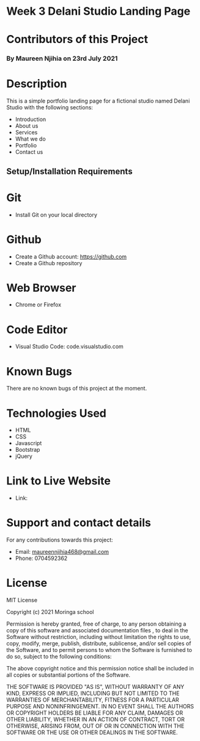 # Week 3 Delani Studio Landing Page
# Contributors of this Project
### By Maureen Njihia on 23rd July 2021
# Description
This is a simple portfolio landing page for a fictional studio named Delani Studio with the following sections:
* Introduction
* About us
* Services
* What we do
* Portfolio
* Contact us
## Setup/Installation Requirements
# Git
* Install Git on your local directory
# Github
* Create a Github account: https://github.com
* Create a Github repository 
# Web Browser
* Chrome or Firefox
# Code Editor 
* Visual Studio Code: code.visualstudio.com
# Known Bugs
There are no known bugs of this project at the moment.
# Technologies Used
* HTML
* CSS
* Javascript
* Bootstrap
* jQuery
# Link to Live Website
* Link: 
# Support and contact details
For any contributions towards this project:
* Email: maureennjihia468@gmail.com
* Phone: 0704592362
# License
MIT License

Copyright (c) 2021 Moringa school

Permission is hereby granted, free of charge, to any person obtaining a copy of this software and associated documentation files , to deal in the Software without restriction, including without limitation the rights to use, copy, modify, merge, publish, distribute, sublicense, and/or sell copies of the Software, and to permit persons to whom the Software is furnished to do so, subject to the following conditions:

The above copyright notice and this permission notice shall be included in all copies or substantial portions of the Software.

THE SOFTWARE IS PROVIDED "AS IS", WITHOUT WARRANTY OF ANY KIND, EXPRESS OR IMPLIED, INCLUDING BUT NOT LIMITED TO THE WARRANTIES OF MERCHANTABILITY, FITNESS FOR A PARTICULAR PURPOSE AND NONINFRINGEMENT. IN NO EVENT SHALL THE AUTHORS OR COPYRIGHT HOLDERS BE LIABLE FOR ANY CLAIM, DAMAGES OR OTHER LIABILITY, WHETHER IN AN ACTION OF CONTRACT, TORT OR OTHERWISE, ARISING FROM, OUT OF OR IN CONNECTION WITH THE SOFTWARE OR THE USE OR OTHER DEALINGS IN THE SOFTWARE.

  